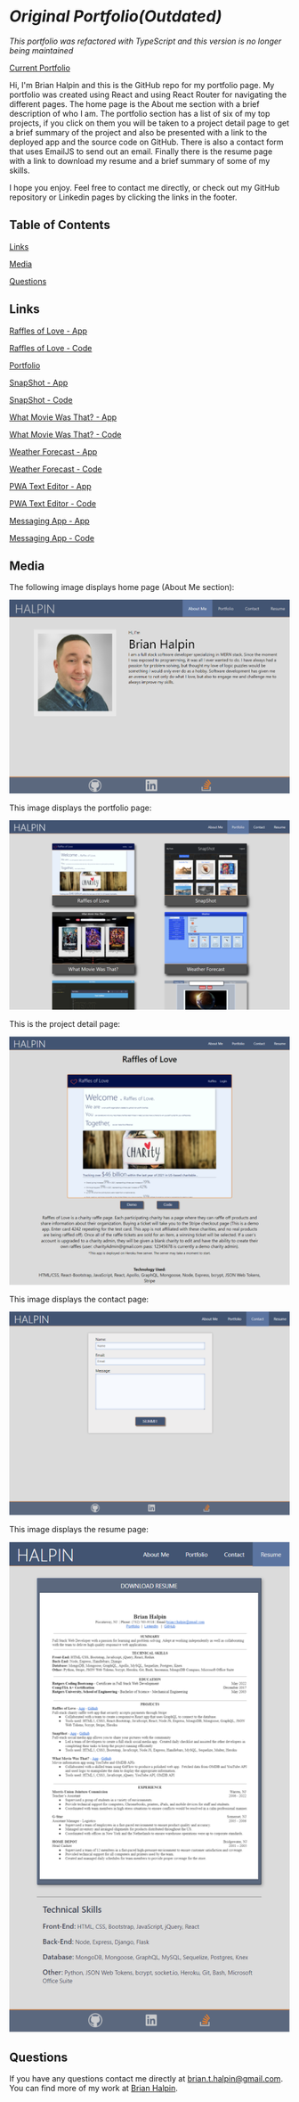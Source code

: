 # *Original Portfolio(Outdated)*

*This portfolio was refactored with TypeScript and this version is no longer being maintained*

[Current Portfolio](https://github.com/bthalpin/TypeScript-Portfolio)


Hi, I'm Brian Halpin and this is the GitHub repo for my portfolio page.  My portfolio was created using React and using React Router for navigating the different pages.  The home page is the About me section with a brief description of who I am.  The portfolio section has a list of six of my top projects, if you click on them you will be taken to a project detail page to get a brief summary of the project and also be presented with a link to the deployed app and the source code on GitHub.  There is also a contact form that uses EmailJS to send out an email.  Finally there is the resume page with a link to download my resume and a brief summary of some of my skills.

I hope you enjoy.  Feel free to contact me directly, or check out my GitHub repository or Linkedin pages by clicking the links in the footer.

## Table of Contents

[Links](#links)

[Media](#media)

[Questions](#questions)

## Links
[Raffles of Love - App](https://charity-raffle.herokuapp.com/)

[Raffles of Love - Code](https://github.com/bthalpin/Raffles-of-Love)

[Portfolio](https://bthalpin.com)

[SnapShot - App](https://snapshot-bh.herokuapp.com/)

[SnapShot - Code](https://github.com/bthalpin/SnapShot)

[What Movie Was That? - App](https://bthalpin.github.io/What-Movie-Was-That/)

[What Movie Was That? - Code](https://github.com/bthalpin/What-Movie-Was-That)

[Weather Forecast - App](https://bthalpin.github.io/Weather-Forecast/)

[Weather Forecast - Code](https://github.com/bthalpin/Weather-Forecast)

[PWA Text Editor - App](https://text-editor-bh.herokuapp.com/)

[PWA Text Editor - Code](https://github.com/bthalpin/text-editor-app)

[Messaging App - App](https://bthalpin.github.io/messagingApp/)

[Messaging App - Code](https://github.com/bthalpin/messagingApp)
        
## Media
The following image displays home page (About Me section):

![About me page for Brian Halpin](/public/images/about-page.png)

This image displays the portfolio page:

![Portfolio page](public/images/project-page.png)

This is the project detail page:

![Project Detail Page](public/images/detail-project-page.png)

This image displays the contact page:

![Contact page](public/images/contact-page.png)

This image displays the resume page:

![Resume page](public/images/resume-page.png)

## Questions
If you have any questions contact me directly at <brian.t.halpin@gmail.com>. You can find more of my work at [Brian Halpin](https://github.com/bthalpin).



